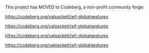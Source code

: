 This project has MOVED to Codeberg, a non-profit community forge:

https://codeberg.org/valpackett/wf-globalgestures

https://codeberg.org/valpackett/wf-globalgestures

https://codeberg.org/valpackett/wf-globalgestures

https://codeberg.org/valpackett/wf-globalgestures
